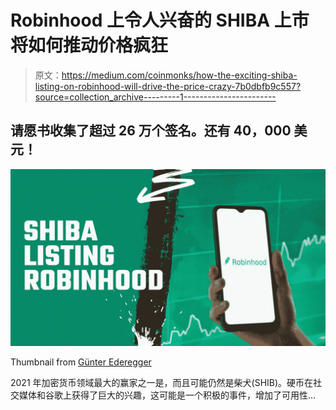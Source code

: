 # Robinhood 上令人兴奋的 SHIBA 上市将如何推动价格疯狂

> 原文：<https://medium.com/coinmonks/how-the-exciting-shiba-listing-on-robinhood-will-drive-the-price-crazy-7b0dbfb9c557?source=collection_archive---------1----------------------->

## 请愿书收集了超过 26 万个签名。还有 40，000 美元！

![](img/5b6d5dade24922ff3a832fbcba742817.png)

Thumbnail from [Günter Ederegger](https://medium.com/u/4f0c50d16421?source=post_page-----7b0dbfb9c557--------------------------------)

2021 年加密货币领域最大的赢家之一是，而且可能仍然是柴犬(SHIB)。硬币在社交媒体和谷歌上获得了巨大的兴趣，这可能是一个积极的事件，增加了可用性…
